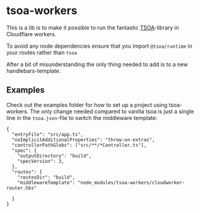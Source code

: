 # tsoa-workers

This is a lib is to make it possible to run the fantastic [TSOA](https://tsoa-community.github.io/)-library in Cloudflare workers.

To avoid any node dependencies ensure that you import `@tsoa/runtime` in your routes rather than `tsoa`

After a bit of misunderstanding the only thing needed to add is to a new handlebars-template.

## Examples

Check out the examples folder for how to set up a project using tsoa-workers. The only change needed compared to vanilla tsoa is just a single line in the `tsoa.json`-file to switch the middleware template:

```
{
  "entryFile": "src/app.ts",
  "noImplicitAdditionalProperties": "throw-on-extras",
  "controllerPathGlobs": ["src/**/*Controller.ts"],
  "spec": {
    "outputDirectory": "build",
    "specVersion": 3,
  },
  "routes": {
    "routesDir": "build",
    "middlewareTemplate": "node_modules/tsoa-workers/cloudworker-router.hbs"

  }
}
```
